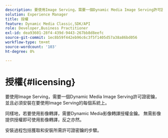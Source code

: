 ```yaml
---
description: 要使用Image Serving，需要一個Dynamic Media Image Serving許可證密鑰，並且必須安裝在要使用Image Serving的每個系統上。
solution: Experience Manager
title: 授權
feature: Dynamic Media Classic,SDK/API
role: Developer,Business Practitioner
exl-id: dea93601-28f4-439d-9443-267bb8d8eefc
source-git-commit: 1ec8b59f442eb96c6c3f5f1405d57a38a86bd056
workflow-type: tm+mt
source-wordcount: '103'
ht-degree: 0%

---
```


# 授權{#licensing}

要使用Image Serving，需要一個Dynamic Media Image Serving許可證密鑰，並且必須安裝在要使用Image Serving的每個系統上。

同樣地，若要使用影像轉譯，需要Dynamic Media影像轉譯授權金鑰。 無需影像提供授權即可使用影像轉譯，反之亦然。

安裝過程包括獲取和安裝所需許可證密鑰的步驟。
